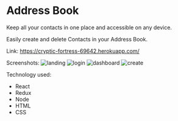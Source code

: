 # Address Book

Keep all your contacts in one place and accessible on any device.

Easily create and delete Contacts in your Address Book.

Link: https://cryptic-fortress-69642.herokuapp.com/

Screenshots:
![landing](/screenshots/ab-landing)
![login](/screenshots/ab-login)
![dashboard](/screenshots/ab-dashboard)
![create](/screenshots/ab-create)

Technology used:
* React
* Redux
* Node
* HTML
* CSS